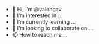 - 👋 Hi, I’m @valengavi
- 👀 I’m interested in ...
- 🌱 I’m currently learning ...
- 💞️ I’m looking to collaborate on ...
- 📫 How to reach me ...

<!---
valengavi/valengavi is a ✨ special ✨ repository because its `README.md` (this file) appears on your GitHub profile.
You can click the Preview link to take a look at your changes.
--->
